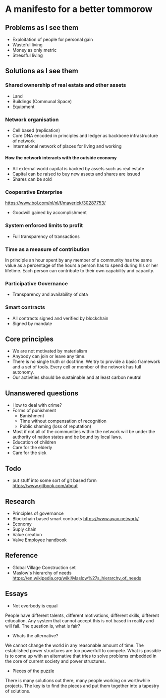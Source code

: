 # A manifesto for a better tommorow

## Problems as I see them

* Exploitation of people for personal gain
* Wasteful living
* Money as only metric
* Stressful living

## Solutions as I see them

### Shared ownership of real estate and other assets

* Land
* Buildings (Communal Space)
* Equipment

### Network organisation

* Cell based (replication)
* Core DNA encoded in principles and ledger as backbone infrastructure of network
* International network of places for living and working

#### How the network interacts with the outside economy

* All external world capital is backed by assets such as real estate
* Capital can be raised to buy new assets and shares are issued
* Shares can be sold

### Cooperative Enterprise

https://www.bol.com/nl/nl/f/maverick/30287753/

* Goodwill gained by accomplishment

### System enforced limits to profit

* Full transparency of transactions

### Time as a measure of contribution

In principle an hour spent by any member of a community has the same value as a percentage of the hours a person has to spend during his or her lifetime. Each person can contribute to their own capability and capacity.

### Participative Governance

* Transparency and availability of data

### Smart contracts

* All contracts signed and verified by blockchain
* Signed by mandate

## Core principles

* We are not motivated by materialism
* Anybody can join or leave any time.
* There is no single truth or doctrine. We try to provide a basic framework and a set of tools. Every cell or member of the network has full autonomy.
* Our activities should be sustainable and at least carbon neutral

## Unanswered questions

* How to deal with crime?
* Forms of punishment
  * Banishment
  * Time without compensation of recognition
  * Public shaming (loss of reputation)
* Most if not all of the communities within the network will be under the authority of nation states and be bound by local laws.
* Education of children
* Care for the elderly
* Care for the sick

## Todo

* put stuff into some sort of git based form https://www.gitbook.com/about

## Research

* Principles of governance
* Blockchain based smart contracts https://www.avax.network/
* Economy
* Suply chain
* Value creation
* Valve Employee handbook

## Reference

* Global Village Construction set
* Maslow's hierarchy of needs https://en.wikipedia.org/wiki/Maslow%27s_hierarchy_of_needs

## Essays

* Not everbody is equal

People have different talents, different motivations, different skills, different education. Any system that cannot accept this is not based in reality and will fail. The question is, what is fair?

* Whats the alternative?

We cannot change the world in any reasonable amount of time. The established power structures are too powerfull to compete. What is possible is to come up with an alternative that tries to solve problems embedded in the core of current society and power structures.

* Pieces of the puzzle

There is many solutions out there, many people working on worthwhile projects. The key is to find the pieces and put them together into a tapestry of solutions.
